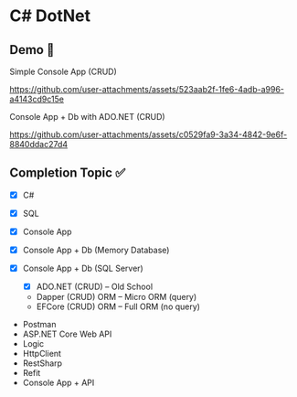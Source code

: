 # C# DotNet

## Demo 🎥

Simple Console App (CRUD)

https://github.com/user-attachments/assets/523aab2f-1fe6-4adb-a996-a4143cd9c15e

Console App + Db with ADO.NET (CRUD)

https://github.com/user-attachments/assets/c0529fa9-3a34-4842-9e6f-8840ddac27d4

## Completion Topic ✅

- [x] C#  
- [x] SQL

- [x] Console App  
- [x] Console App + Db (Memory Database)  
- [x] Console App + Db (SQL Server) 

    * [x] ADO.NET (CRUD) – Old School 
    * Dapper (CRUD) ORM – Micro ORM (query) 
    * EFCore (CRUD) ORM – Full ORM (no query)

- Postman
- ASP.NET Core Web API
- Logic
- HttpClient
- RestSharp
- Refit
- Console App + API
